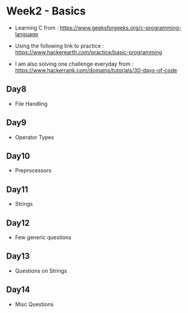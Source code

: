 # Week2 - Basics

- Learning C from : https://www.geeksforgeeks.org/c-programming-language

- Using the following link to practice : https://www.hackerearth.com/practice/basic-programming

- I am also solving one challenge everyday from : https://www.hackerrank.com/domains/tutorials/30-days-of-code

## Day8

- File Handling

## Day9

- Operator Types

## Day10

- Preprocessors

## Day11

- Strings

## Day12

- Few generic questions

## Day13

- Questions on Strings

## Day14

- Misc Questions
